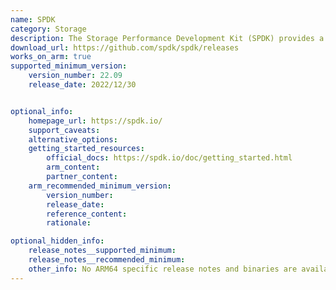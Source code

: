 ```yaml
---
name: SPDK
category: Storage
description: The Storage Performance Development Kit (SPDK) provides a set of tools and libraries for writing high performance, scalable, user-mode storage applications.
download_url: https://github.com/spdk/spdk/releases
works_on_arm: true
supported_minimum_version:
    version_number: 22.09
    release_date: 2022/12/30


optional_info:
    homepage_url: https://spdk.io/
    support_caveats:
    alternative_options:
    getting_started_resources:
        official_docs: https://spdk.io/doc/getting_started.html
        arm_content:
        partner_content:
    arm_recommended_minimum_version:
        version_number:
        release_date:
        reference_content:
        rationale:

optional_hidden_info:
    release_notes__supported_minimum:
    release_notes__recommended_minimum:
    other_info: No ARM64 specific release notes and binaries are available. Need to build and install it from source from git repository.
---
```

